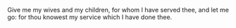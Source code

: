Give me my wives and my children, for whom I have served thee, and let me go: for thou knowest my service which I have done thee.
